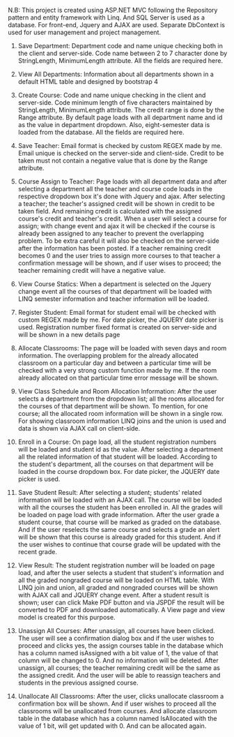 N.B: This project is created using ASP.NET MVC following the Repository pattern and entity framework with Linq. And SQL Server is used as a database. For front-end, Jquery and AJAX are used. Separate DbContext is used for user management and project management. 

1.	Save Department:
Department code and name unique checking both in the client and server-side. Code name between 2 to 7 character done by StringLength, MinimumLength attribute. All the fields are required here. 


2.	View All Departments:
Information about all departments shown in a default HTML table and designed by bootstrap 4

3.	Create Course:
Code and name unique checking in the client and server-side. Code minimum length of five characters maintained by StringLength, MinimumLength attribute. The credit range is done by the Range attribute. By default page loads with all department name and id as the value in department dropdown. Also, eight-semester data is loaded from the database. All the fields are required here.

4.	Save Teacher:
Email format is checked by custom REGEX made by me. Email unique is checked on the server-side and client-side. Credit to be taken must not contain a negative value that is done by the Range attribute.

5.	Course Assign to Teacher:
Page loads with all department data and after selecting a department all the teacher and course code loads in the respective dropdown box it's done with Jquery and ajax. After selecting a teacher; the teacher's assigned credit will be shown in credit to be taken field. And remaining credit is calculated with the assigned course's credit and teacher's credit. When a user will select a course for assign; with change event and ajax it will be checked if the course is already been assigned to any teacher to prevent the overlapping problem. To be extra careful it will also be checked on the server-side after the information has been posted. If a teacher remaining credit becomes 0 and the user tries to assign more courses to that teacher a confirmation message will be shown, and if user wises to proceed; the teacher remaining credit will have a negative value. 

6.	View Course Statics:
When a department is selected on the Jquery change event all the courses of that department will be loaded with LINQ semester information and teacher information will be loaded.

7.	Register Student:
Email format for student email will be checked with custom REGEX made by me. For date picker, the JQUERY date picker is used. Registration number fixed format is created on server-side and will be shown in a new details page

8.	Allocate Classrooms:
The page will be loaded with seven days and room information. The overlapping problem for the already allocated classroom on a particular day and between a particular time will be checked with a very strong custom function made by me. If the room already allocated on that particular time error message will be shown. 

9.	View Class Schedule and Room Allocation Information:
After the user selects a department from the dropdown list; all the rooms allocated for the courses of that department will be shown. To mention, for one course; all the allocated room information will be shown in a single row. For showing classroom information LINQ joins and the union is used and data is shown via AJAX call on client-side. 

10.	Enroll in a Course:
On page load, all the student registration numbers will be loaded and student id as the value. After selecting a department all the related information of that student will be loaded. According to the student's department, all the courses on that department will be loaded in the course dropdown box. For date picker, the JQUERY date picker is used.

11.	Save Student Result:
After selecting a student; students' related information will be loaded with an AJAX call. The course will be loaded with all the courses the student has been enrolled in. All the grades will be loaded on page load with grade information. After the user grade a student course, that course will be marked as graded on the database. And if the user reselects the same course and selects a grade an alert will be shown that this course is already graded for this student. And if the user wishes to continue that course grade will be updated with the recent grade. 

12.	View Result:
The student registration number will be loaded on page load, and after the user selects a student that student's information and all the graded nongraded course will be loaded on HTML table. With LINQ join and union, all graded and nongraded courses will be shown with AJAX call and JQUERY change event. After a student result is shown; user can click Make PDF button and via JSPDF the result will be converted to PDF and downloaded automatically. A View page and view model is created for this purpose. 

13.	Unassign All Courses:
After unassign, all courses have been clicked. The user will see a confirmation dialog box and if the user wishes to proceed and clicks yes, the assign courses table in the database which has a column named isAssigned with a bit value of 1, the value of that column will be changed to 0. And no information will be deleted. After unassign, all courses; the teacher remaining credit will be the same as the assigned credit. And the user will be able to reassign teachers and students in the previous assigned course.

14.	Unallocate All Classrooms:
After the user, clicks unallocate classroom a confirmation box will be shown. And if user wishes to proceed all the classrooms will be unallocated from courses. And allocate classroom table in the database which has a column named IsAllocated with the value of 1 bit, will get updated with 0. And can be allocated again.